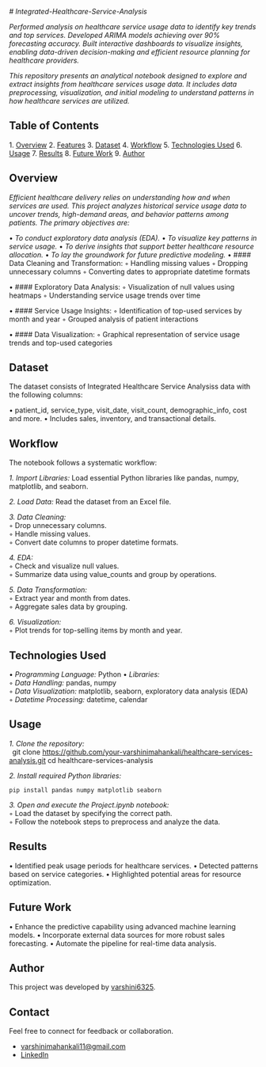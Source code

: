 *# Integrated-Healthcare-Service-Analysis*

*Performed analysis on healthcare service usage data to identify key trends and top services. Developed ARIMA models achieving over 90% forecasting accuracy. Built interactive dashboards to visualize insights, enabling data-driven decision-making and efficient resource planning for healthcare providers.*

*This repository presents an analytical notebook designed to explore and extract insights from healthcare services usage data. It includes data preprocessing, visualization, and initial modeling to understand patterns in how healthcare services are utilized.*


## Table of Contents

1.⁠ ⁠[Overview](#overview) 
2.⁠ ⁠[Features](#features)
3.⁠ ⁠[Dataset](#dataset)
4.⁠ ⁠[Workflow](#workflow)
5.⁠ ⁠[Technologies Used](#technologies-used)
6.⁠ ⁠[Usage](#usage)
7.⁠ ⁠[Results](#results)
8.⁠ ⁠[Future Work](#future-work)
9.⁠ ⁠[Author](#author)

## Overview
*Efficient healthcare delivery relies on understanding how and when services are used. This project analyzes historical service usage data to uncover trends, high-demand areas, and behavior patterns among patients. The primary objectives are:*

•⁠ *⁠To conduct exploratory data analysis (EDA).*
•⁠ *To visualize key patterns in service usage.*
•⁠ *⁠To derive insights that support better healthcare resource allocation.*
•⁠ *⁠To lay the groundwork for future predictive modeling.*
• #### Data Cleaning and Transformation:
◦ Handling missing values
◦ Dropping unnecessary columns
◦ Converting dates to appropriate datetime formats

• #### Exploratory Data Analysis:
◦ Visualization of null values using heatmaps
◦ Understanding service usage trends over time

• #### Service Usage Insights:
◦ Identification of top-used services by month and year
◦ Grouped analysis of patient interactions

• #### Data Visualization:
◦ Graphical representation of service usage trends and top-used categories


## Dataset
The dataset consists of Integrated Healthcare Service Analysiss data with the following columns:

•⁠  ⁠patient_id, service_type, visit_date, visit_count, demographic_info, cost and more.
•⁠  ⁠Includes sales, inventory, and transactional details.
 
## Workflow
The notebook follows a systematic workflow:

*1. Import Libraries:* Load essential Python libraries like pandas, numpy, matplotlib, and seaborn.  

*2. Load Data:* Read the dataset from an Excel file.  

*3. Data Cleaning:*  
     ◦ Drop unnecessary columns.  
     ◦ Handle missing values.  
     ◦ Convert date columns to proper datetime formats.  
     
*4. EDA:*  
     ◦ Check and visualize null values.  
     ◦ Summarize data using value_counts and group by operations.
     
*5. Data Transformation:*  
     ◦ Extract year and month from dates.  
     ◦ Aggregate sales data by grouping.  
     
*6. Visualization:*   
     ◦ Plot trends for top-selling items by month and year.  
     
## Technologies Used
•⁠  ⁠*Programming Language:* Python
•⁠  ⁠*Libraries:*  
    ◦ *Data Handling:* pandas, numpy  
    ◦ *Data Visualization:* matplotlib, seaborn, exploratory data analysis (EDA)  
    ◦ *Datetime Processing:* datetime, calendar

## Usage  
*1. Clone the repository:*  
   ⁠  
git clone https://github.com/your-varshinimahankali/healthcare-services-analysis.git
cd healthcare-services-analysis
    ⁠ 

*2. Install required Python libraries:*  

    pip install pandas numpy matplotlib seaborn
    
*3. Open and execute the Project.ipynb notebook:*   
        ◦ Load the dataset by specifying the correct path.  
        ◦ Follow the notebook steps to preprocess and analyze the data.  

## Results
•⁠  ⁠Identified peak usage periods for healthcare services.
•⁠  Detected patterns based on service categories.
•⁠  Highlighted potential areas for resource optimization.
## Future Work
•⁠  ⁠Enhance the predictive capability using advanced machine learning models.
•⁠  ⁠Incorporate external data sources for more robust sales forecasting.
•⁠  ⁠Automate the pipeline for real-time data analysis.
## Author
This project was developed by [varshini6325](https://github.com/varshini6325).

## Contact
Feel free to connect for feedback or collaboration.  
 - varshinimahankali11@gmail.com
 - [LinkedIn](linkedin.com/in/sri-varshini-mahankali-24b60b273)
